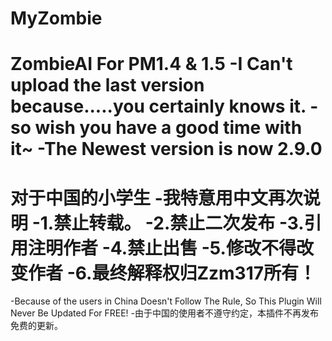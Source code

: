 MyZombie
=========================================
ZombieAI For PM1.4 & 1.5
-I Can't upload the last version because.....you certainly knows it.
-so wish you have a good time with it~
-The Newest version is now 2.9.0
=========================================
对于中国的小学生
-我特意用中文再次说明
-1.禁止转载。
-2.禁止二次发布
-3.引用注明作者
-4.禁止出售
-5.修改不得改变作者
-6.最终解释权归Zzm317所有！
=========================================
-Because of the users in China Doesn't Follow The Rule, So This Plugin Will Never Be Updated For FREE! 
-由于中国的使用者不遵守约定，本插件不再发布免费的更新。

